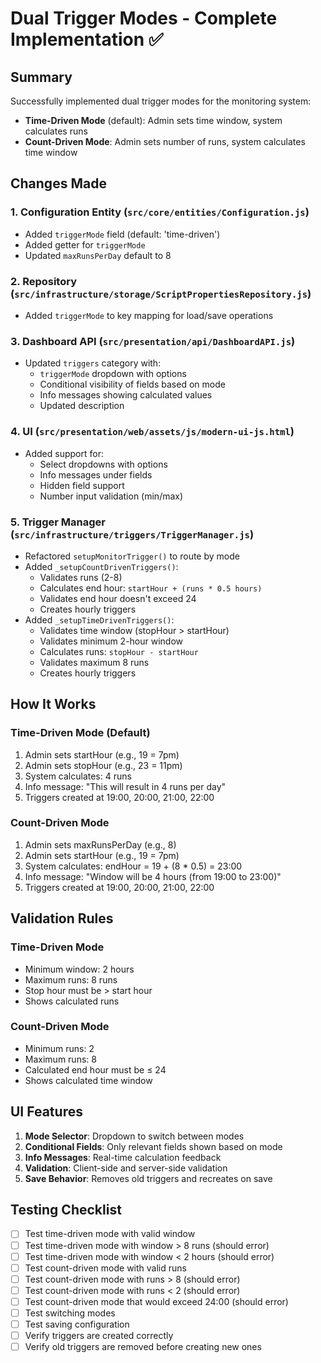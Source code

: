 # Dual Trigger Modes - Complete Implementation ✅

## Summary

Successfully implemented dual trigger modes for the monitoring system:
- **Time-Driven Mode** (default): Admin sets time window, system calculates runs
- **Count-Driven Mode**: Admin sets number of runs, system calculates time window

## Changes Made

### 1. **Configuration Entity** (`src/core/entities/Configuration.js`)
- Added `triggerMode` field (default: 'time-driven')
- Added getter for `triggerMode`
- Updated `maxRunsPerDay` default to 8

### 2. **Repository** (`src/infrastructure/storage/ScriptPropertiesRepository.js`)
- Added `triggerMode` to key mapping for load/save operations

### 3. **Dashboard API** (`src/presentation/api/DashboardAPI.js`)
- Updated `triggers` category with:
  - `triggerMode` dropdown with options
  - Conditional visibility of fields based on mode
  - Info messages showing calculated values
  - Updated description

### 4. **UI** (`src/presentation/web/assets/js/modern-ui-js.html`)
- Added support for:
  - Select dropdowns with options
  - Info messages under fields
  - Hidden field support
  - Number input validation (min/max)

### 5. **Trigger Manager** (`src/infrastructure/triggers/TriggerManager.js`)
- Refactored `setupMonitorTrigger()` to route by mode
- Added `_setupCountDrivenTriggers()`:
  - Validates runs (2-8)
  - Calculates end hour: `startHour + (runs * 0.5 hours)`
  - Validates end hour doesn't exceed 24
  - Creates hourly triggers
- Added `_setupTimeDrivenTriggers()`:
  - Validates time window (stopHour > startHour)
  - Validates minimum 2-hour window
  - Calculates runs: `stopHour - startHour`
  - Validates maximum 8 runs
  - Creates hourly triggers

## How It Works

### Time-Driven Mode (Default)
1. Admin sets startHour (e.g., 19 = 7pm)
2. Admin sets stopHour (e.g., 23 = 11pm)
3. System calculates: 4 runs
4. Info message: "This will result in 4 runs per day"
5. Triggers created at 19:00, 20:00, 21:00, 22:00

### Count-Driven Mode
1. Admin sets maxRunsPerDay (e.g., 8)
2. Admin sets startHour (e.g., 19 = 7pm)
3. System calculates: endHour = 19 + (8 * 0.5) = 23:00
4. Info message: "Window will be 4 hours (from 19:00 to 23:00)"
5. Triggers created at 19:00, 20:00, 21:00, 22:00

## Validation Rules

### Time-Driven Mode
- Minimum window: 2 hours
- Maximum runs: 8 runs
- Stop hour must be > start hour
- Shows calculated runs

### Count-Driven Mode
- Minimum runs: 2
- Maximum runs: 8
- Calculated end hour must be ≤ 24
- Shows calculated time window

## UI Features

1. **Mode Selector**: Dropdown to switch between modes
2. **Conditional Fields**: Only relevant fields shown based on mode
3. **Info Messages**: Real-time calculation feedback
4. **Validation**: Client-side and server-side validation
5. **Save Behavior**: Removes old triggers and recreates on save

## Testing Checklist

- [ ] Test time-driven mode with valid window
- [ ] Test time-driven mode with window > 8 runs (should error)
- [ ] Test time-driven mode with window < 2 hours (should error)
- [ ] Test count-driven mode with valid runs
- [ ] Test count-driven mode with runs > 8 (should error)
- [ ] Test count-driven mode with runs < 2 (should error)
- [ ] Test count-driven mode that would exceed 24:00 (should error)
- [ ] Test switching modes
- [ ] Test saving configuration
- [ ] Verify triggers are created correctly
- [ ] Verify old triggers are removed before creating new ones
